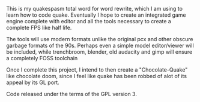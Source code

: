 This is my quakespasm total word for word rewrite, which I am
using to learn how to code quake. Eventually I hope to create
an integrated game engine complete with editor and all the
tools necessary to create a complete FPS like half life.

The tools will use modern formats unlike the original pcx and
other obscure garbage formats of the 90s. Perhaps even a simple
model editor/viewer will be included, while trenchbroom, blender,
old audacity and gimp will ensure a completely FOSS toolchain

Once I complete this project, I intend to then create a 
"Chocolate-Quake" like chocolate doom, since I feel like quake
has been robbed of alot of its appeal by its GL port.

Code released under the terms of the GPL version 3.

